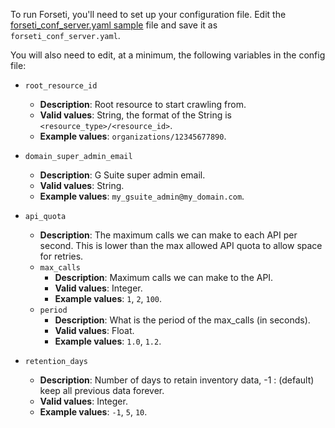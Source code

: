 To run Forseti, you'll need to set up your configuration file. Edit
the [forseti_conf_server.yaml sample](https://github.com/GoogleCloudPlatform/forseti-security/blob/stable/configs/server/forseti_conf_server.yaml.sample)
file and save it as `forseti_conf_server.yaml`.

You will also need to edit, at a minimum, the following variables in the config file:

* `root_resource_id`
  * **Description**: Root resource to start crawling from.
  * **Valid values**: String, the format of the String is `<resource_type>/<resource_id>`.
  * **Example values**: `organizations/12345677890`.

* `domain_super_admin_email`
  * **Description**: G Suite super admin email.
  * **Valid values**: String.
  * **Example values**: `my_gsuite_admin@my_domain.com`.

* `api_quota`
  * **Description**: The maximum calls we can make to each API per second. This is lower than 
  the max allowed API quota to allow space for retries.
  * `max_calls`
    * **Description**: Maximum calls we can make to the API.
    * **Valid values**: Integer.
    * **Example values**: `1`, `2`, `100`.
  * `period`
    * **Description**: What is the period of the max_calls (in seconds).
    * **Valid values**: Float.
    * **Example values**: `1.0`, `1.2`.

* `retention_days`
  * **Description**: Number of days to retain inventory data, -1 : (default) keep all previous data
  forever.
  * **Valid values**: Integer.
  * **Example values**: `-1`, `5`, `10`.
